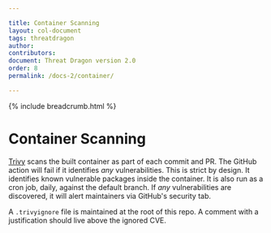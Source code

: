 ```yaml
---

title: Container Scanning
layout: col-document
tags: threatdragon
author:
contributors:
document: Threat Dragon version 2.0
order: 8
permalink: /docs-2/container/

---
```


{% include breadcrumb.html %}
# Container Scanning
[Trivy](https://github.com/aquasecurity/trivy) scans the built container as part of each commit and PR.
The GitHub action will fail if it identifies _any_ vulnerabilities.  This is strict by design.
It identifies known vulnerable packages inside the container.  It is also run as a cron job, daily, against the default branch.
If _any_ vulnerabilities are discovered, it will alert maintainers via GitHub's security tab.

A `.trivyignore` file is maintained at the root of this repo.  A comment with a justification should live above the ignored CVE.
